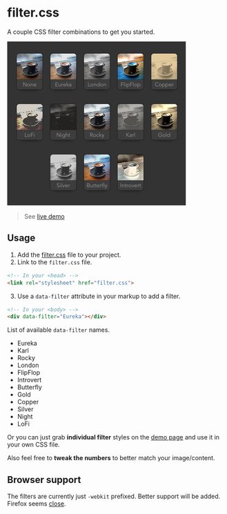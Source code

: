 filter.css
==========

A couple CSS filter combinations to get you started.

![ScreenShot](ScreenShot.png)

> See [live demo](http://simurai.com/filter.css/)

## Usage

1. Add the [filter.css](https://github.com/simurai/filter.css/blob/master/filter.css) file to your project.
2. Link to the `filter.css` file.

  ```html
  <!-- In your <head> -->
  <link rel="stylesheet" href="filter.css">
  ```

3. Use a `data-filter` attribute in your markup to add a filter.

  ```html
  <!-- In your <body> -->
  <div data-filter="Eureka"></div>
  ```

  List of available `data-filter` names.
  
  - Eureka
  - Karl
  - Rocky
  - London
  - FlipFlop
  - Introvert
  - Butterfly
  - Gold
  - Copper
  - Silver
  - Night
  - LoFi


Or you can just grab __individual filter__ styles on the [demo page](http://simurai.com/filter.css/) and use it in your own CSS file.

Also feel free to __tweak the numbers__ to better match your image/content.


## Browser support

The filters are currently just `-webkit` prefixed. Better support will be added. Firefox seems [close](https://bugzilla.mozilla.org/show_bug.cgi?id=1057180).
